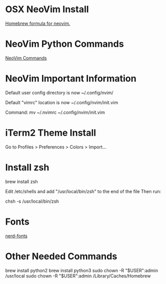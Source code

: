 OSX NeoVim Install
==================

[Homebrew formula for neovim.](https://github.com/neovim/homebrew-neovim)

NeoVim Python Commands
====================

[NeoVim Commands](https://neovim.io/doc/user/nvim_python.html)

NeoVim Important Information
====================

Default user config directory is now ~/.config/nvim/

Default "vimrc" location is now ~/.config/nvim/init.vim

Command: mv ~/.nvimrc ~/.config/nvim/init.vim

iTerm2 Theme Install
====================

Go to Profiles > Preferences > Colors > Import...

Install zsh
====================

brew install zsh

Edit /etc/shells and add "/usr/local/bin/zsh" to the end of the file
Then run:

chsh -s /usr/local/bin/zsh

Fonts
====================
[nerd-fonts](https://github.com/ryanoasis/nerd-fonts)

Other Needed Commands
====================

brew install python2
brew install python3
sudo chown -R "$USER":admin /usr/local
sudo chown -R "$USER":admin /Library/Caches/Homebrew
